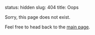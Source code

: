 status: hidden
slug: 404
title: Oops

Sorry, this page does not exist.

Feel free to head back to the [main page](/).
